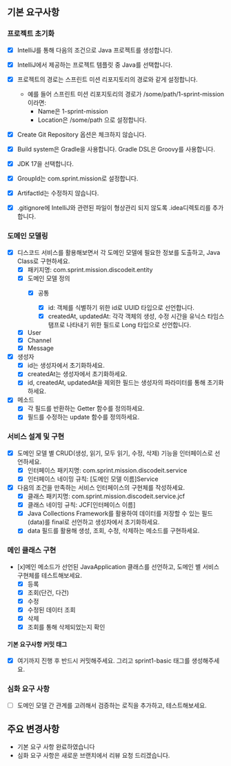 ## 기본 요구사항

### 프로젝트 초기화

- [x] IntelliJ를 통해 다음의 조건으로 Java 프로젝트를 생성합니다.
      
- [x]  IntelliJ에서 제공하는 프로젝트 템플릿 중 Java를 선택합니다.
      
- [x]  프로젝트의 경로는 스프린트 미션 리포지토리의 경로와 같게 설정합니다.
      
    * 예를 들어 스프린트 미션 리포지토리의 경로가 /some/path/1-sprint-mission 이라면:
        * Name은 1-sprint-mission
        * Location은 /some/path
         으로 설정합니다.

- [x]  Create Git Repository 옵션은 체크하지 않습니다.
      
- [x]  Build system은 Gradle을 사용합니다. Gradle DSL은 Groovy를 사용합니다.
      
- [x]  JDK 17을 선택합니다.

- [x]  GroupId는 com.sprint.mission로 설정합니다.
      
- [x]  ArtifactId는 수정하지 않습니다.
      
- [x]  .gitignore에 IntelliJ와 관련된 파일이 형상관리 되지 않도록 .idea디렉토리를 추가합니다.

### 도메인 모델링
- [x] 디스코드 서비스를 활용해보면서 각 도메인 모델에 필요한 정보를 도출하고, Java Class로 구현하세요.
    - [x] 패키지명: com.sprint.mission.discodeit.entity
    - [x] 도메인 모델 정의
        * [x] 공통
          
            * [x] id: 객체를 식별하기 위한 id로 UUID 타입으로 선언합니다.
            * [x] createdAt, updatedAt: 각각 객체의 생성, 수정 시간을 유닉스 타임스탬프로 나타내기 위한 필드로 Long 타입으로 선언합니다.
    - [x] User
    - [x] Channel
    - [x] Message
          
- [x] 생성자
    * [x] id는 생성자에서 초기화하세요.
    * [x] createdAt는 생성자에서 초기화하세요.
    * [x] id, createdAt, updatedAt을 제외한 필드는 생성자의 파라미터를 통해 초기화하세요.
     
- [x] 메소드
    * [x] 각 필드를 반환하는 Getter 함수를 정의하세요.
    * [x] 필드를 수정하는 update 함수를 정의하세요.
      
### 서비스 설계 및 구현
- [x] 도메인 모델 별 CRUD(생성, 읽기, 모두 읽기, 수정, 삭제) 기능을 인터페이스로 선언하세요.
    * [x] 인터페이스 패키지명: com.sprint.mission.discodeit.service
    * [x]  인터페이스 네이밍 규칙: [도메인 모델 이름]Service
     
- [x]  다음의 조건을 만족하는 서비스 인터페이스의 구현체를 작성하세요.
    * [x]  클래스 패키지명: com.sprint.mission.discodeit.service.jcf
    * [x]  클래스 네이밍 규칙: JCF[인터페이스 이름]
    * [x]  Java Collections Framework를 활용하여 데이터를 저장할 수 있는 필드(data)를 final로 선언하고 생성자에서 초기화하세요.
    * [x]  data 필드를 활용해 생성, 조회, 수정, 삭제하는 메소드를 구현하세요.

### 메인 클래스 구현
- [x]메인 메소드가 선언된 JavaApplication 클래스를 선언하고, 도메인 별 서비스 구현체를 테스트해보세요.
    * [x] 등록
    * [x] 조회(단건, 다건)
    * [x] 수정
    * [x] 수정된 데이터 조회
    * [x] 삭제
    * [x] 조회를 통해 삭제되었는지 확인

#### 기본 요구사항 커밋 태그
- [x] 여기까지 진행 후 반드시 커밋해주세요. 그리고 sprint1-basic 태그를 생성해주세요.


### 심화 요구 사항
- [ ] 도메인 모델 간 관계를 고려해서 검증하는 로직을 추가하고, 테스트해보세요.

## 주요 변경사항
- 기본 요구 사항 완료하였습니다
- 심화 요구 사항은 새로운 브랜치에서 리뷰 요청 드리겠습니다.
